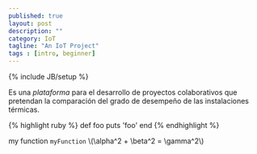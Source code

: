 ```yaml
---
published: true
layout: post
description: ""
category: IoT
tagline: "An IoT Project"
tags : [intro, beginner]
---
```


{% include JB/setup %}

Es una *plataforma* para el desarrollo de proyectos colaborativos que pretendan la comparación del grado de desempeño de las instalaciones térmicas. 

{% highlight ruby %}
def foo
  puts 'foo'
end
{% endhighlight %}

my function `myFunction`
\\(\alpha^2 + \beta^2 = \gamma^2\\) 


